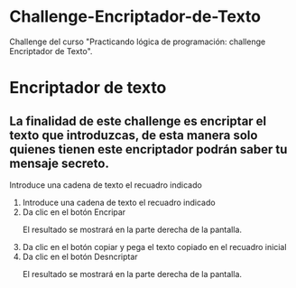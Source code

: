 # Challenge-Encriptador-de-Texto
Challenge del curso "Practicando lógica de programación: challenge Encriptador de Texto".

<h1>Encriptador de texto</h1>

<h2>La finalidad de este challenge es encriptar el texto que introduzcas, de esta manera solo quienes tienen este encriptador podrán saber tu mensaje secreto.</h2>

<p>Introduce una cadena de texto el recuadro indicado</p>
<ol>
  <li>Introduce una cadena de texto el recuadro indicado</li>
  <li>Da clic en el botón Encripar</li>
  <p>El resultado se mostrará en la parte derecha de la pantalla.</p>
  <li>Da clic en el botón copiar y pega el texto copiado en el recuadro inicial</li>
  <li>Da clic en el botón Desncriptar</li>
  <p>El resultado se mostrará en la parte derecha de la pantalla.</p>
</ol>
